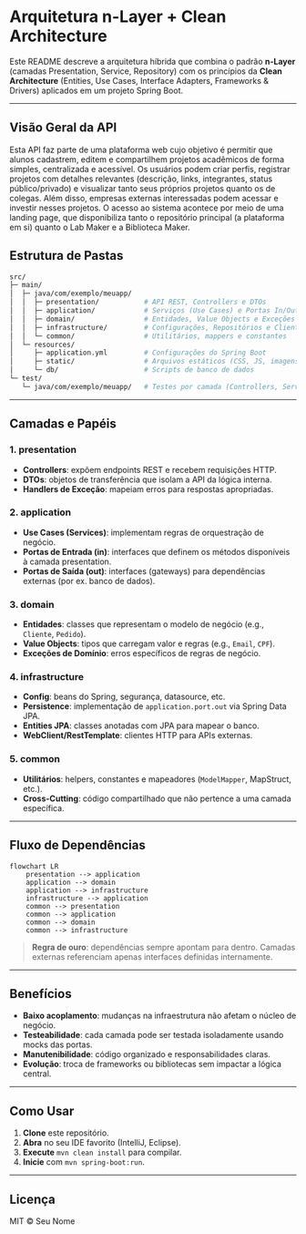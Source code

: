 # Arquitetura n-Layer + Clean Architecture

Este README descreve a arquitetura híbrida que combina o padrão **n-Layer** (camadas Presentation, Service, Repository) com os princípios da **Clean Architecture** (Entities, Use Cases, Interface Adapters, Frameworks & Drivers) aplicados em um projeto Spring Boot.

---
## Visão Geral da API
Esta API faz parte de uma plataforma web cujo objetivo é permitir que alunos cadastrem, editem e compartilhem projetos acadêmicos de forma simples, centralizada e acessível. Os usuários podem criar perfis, registrar projetos com detalhes relevantes (descrição, links, integrantes, status público/privado) e visualizar tanto seus próprios projetos quanto os de colegas. Além disso, empresas externas interessadas podem acessar e investir nesses projetos. O acesso ao sistema acontece por meio de uma landing page, que disponibiliza tanto o repositório principal (a plataforma em si) quanto o Lab Maker e a Biblioteca Maker.

## Estrutura de Pastas

```bash
src/
├─ main/
│  ├─ java/com/exemplo/meuapp/
│  │  ├─ presentation/           # API REST, Controllers e DTOs
│  │  ├─ application/            # Serviços (Use Cases) e Portas In/Out
│  │  ├─ domain/                 # Entidades, Value Objects e Exceções de Domínio
│  │  ├─ infrastructure/         # Configurações, Repositórios e Clientes externos
│  │  └─ common/                 # Utilitários, mappers e constantes
│  └─ resources/
│     ├─ application.yml         # Configurações do Spring Boot
│     ├─ static/                 # Arquivos estáticos (CSS, JS, imagens)
│     └─ db/                     # Scripts de banco de dados
└─ test/
   └─ java/com/exemplo/meuapp/   # Testes por camada (Controllers, Services, Repository)
```

---

## Camadas e Papéis

### 1. presentation
- **Controllers**: expõem endpoints REST e recebem requisições HTTP.
- **DTOs**: objetos de transferência que isolam a API da lógica interna.
- **Handlers de Exceção**: mapeiam erros para respostas apropriadas.

### 2. application
- **Use Cases (Services)**: implementam regras de orquestração de negócio.
- **Portas de Entrada (in)**: interfaces que definem os métodos disponíveis à camada presentation.
- **Portas de Saída (out)**: interfaces (gateways) para dependências externas (por ex. banco de dados).

### 3. domain
- **Entidades**: classes que representam o modelo de negócio (e.g., `Cliente`, `Pedido`).
- **Value Objects**: tipos que carregam valor e regras (e.g., `Email`, `CPF`).
- **Exceções de Domínio**: erros específicos de regras de negócio.

### 4. infrastructure
- **Config**: beans do Spring, segurança, datasource, etc.
- **Persistence**: implementação de `application.port.out` via Spring Data JPA.
- **Entities JPA**: classes anotadas com JPA para mapear o banco.
- **WebClient/RestTemplate**: clientes HTTP para APIs externas.

### 5. common
- **Utilitários**: helpers, constantes e mapeadores (`ModelMapper`, MapStruct, etc.).
- **Cross-Cutting**: código compartilhado que não pertence a uma camada específica.

---

## Fluxo de Dependências

```mermaid
flowchart LR
    presentation --> application
    application --> domain
    application --> infrastructure
    infrastructure --> application
    common --> presentation
    common --> application
    common --> domain
    common --> infrastructure
```

> **Regra de ouro**: dependências sempre apontam para dentro. Camadas externas referenciam apenas interfaces definidas internamente.

---

## Benefícios

- **Baixo acoplamento**: mudanças na infraestrutura não afetam o núcleo de negócio.
- **Testeabilidade**: cada camada pode ser testada isoladamente usando mocks das portas.
- **Manutenibilidade**: código organizado e responsabilidades claras.
- **Evolução**: troca de frameworks ou bibliotecas sem impactar a lógica central.

---

## Como Usar

1. **Clone** este repositório.
2. **Abra** no seu IDE favorito (IntelliJ, Eclipse).
3. **Execute** `mvn clean install` para compilar.
4. **Inicie** com `mvn spring-boot:run`.

---

## Licença

MIT © Seu Nome

